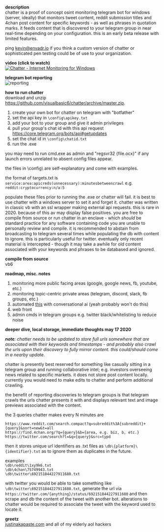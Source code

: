 **description**<br/>
chatter is a proof of concept osint monitoring telegram bot for windows (server, ideally) that monitors tweet content, reddit submission titles and 4chan post content for specific keywords - as well as phrases in quotation marks. it feeds content that is discovered to your telegram group in near real-time depending on your configuration. this is an early beta release with limited features.

ping kevin@envadr.io if you think a custom version of chatter or sophisticated pen testing could be of use to your organization.

**video (click to watch)**<br/>
[![Chatter - Internet Monitoring for Windows](https://i.imgur.com/1jrvZo0.png)](https://www.youtube.com/watch?v=zhQ8ztWAmlk "Chatter - Internet Monitoring for Windows")

**telegram bot reporting**<br/>
![reporting](https://i.imgur.com/RXNyGM6.png)

**how to run chatter**<br/>
download and unzip https://github.com/visualbasic6/chatter/archive/master.zip.

1. create your own bot for chatter on telegram with "botfather"<br/>
2. set the api key in `\config\apikey.txt`<br/>
3. add your bot to your group and give it admin privileges<br/>
3. pull your group's chat id with this api request https://core.telegram.org/bots/api#getupdates<br/>
4. set the chat id in `\config\chatid.txt`<br/>
5. run the .exe<br/>

you may need to run cmd.exe as admin and "regsvr32 {file.ocx}" if any launch errors unrelated to absent config files appear. 

the files in \config\ are self-explanatory and come with examples.

the format of targets.txt is
`service:area:apicreds(unnecessary):minutesbetweencrawl`
e.g. `reddit:cryptocurrency:n/a:5`

populate these files prior to running the .exe or chatter will fail. it is best to use chatter with a windows server to set it and forget it. chatter was written in classic vb with an ssl wrapper making external api requests. this is rare in 2020. because of this av may display false positives. you are free to compile from source or run chatter in an enclave - which *should* be standard practice for any software containing code you are unable to personally review and compile. it is recommended to abstain from broadcasting to telegram several times while populating the db with content to ignore. this is particularly useful for twitter. eventually only recent material is intercepted - though it may take a awhile for old content associated with your keywords and phrases to be databased and ignored.

**compile from source**<br/>
vb6

**roadmap, misc. notes**<br/>
1. monitoring more public facing areas (google, google news, fb, youtube, etc.)
2. monitoring topic-centric private areas (telegram, discord, slack, fb groups, etc.)
3. automated [this](https://pastebin.com/raw/irj4Fyd5) with conversational ai (yeah probably won't do this)
4. web front
5. admin cmds in telegram groups e.g. twitter black/whitelisting to reduce noise

**deeper dive, local storage, immediate thoughts may 17 2020**<br/>

<i><b>note</b>: chatter needs to be updated to store full urls somewhere that are associated with their keywords and timestamps - and probably also crawl the urls upon their discovery to fully mirror content. this could/should come in a nearby update.</i>

chatter is presently best reserved for something like casually sitting in a telegram group and running collaborative intel; e.g. investors overseeing news related to specific markets. it does not store post content locally. currently you would need to make edits to chatter and perform additional crawling.

the benefit of reporting discoveries to telegram groups is that telegram crawls the urls chatter presents it with and displays relevant text and image previews associated with the content.

the 3 queries chatter makes every N minutes are

`https://www.reddit.com/search.compact?q=subreddit%3A{subreddit}+{query}&sort=new&t=all`<br/>
`https://find.4chan.org/?q={query}&b={area, e.g. biz, b, etc.}`<br/>
`https://twitter.com/search?l=&q={query}&src=typd`<br/>

then it stores unique url identifiers as .txt files as `\db\{platform}\{identifier}.txt` as to ignore them as duplicates in the future.

examples<br/>
`\db\reddit\1xy9k6.txt`<br/>
`\db\4chan\75749943.txt`<br/>
`\db\twitter\692151844227911680.txt`<br/>

with twitter you would be able to take something like `\db\twitter\692151844227911680.txt`, generate the url via `https://twitter.com/{anything}/status/692151844227911680` and then scrape and db the content of the tweet with another bot.  alterations to chatter would be required to associate the tweet with the keyword used to locate it.

**greetz**<br/>
[justinakapaste.com](https://justinakapaste.com) and all of my elderly aol hackers
